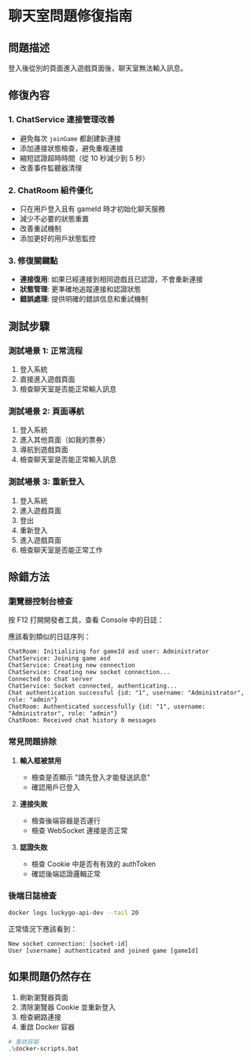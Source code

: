 # 聊天室問題修復指南

## 問題描述
登入後從別的頁面進入遊戲頁面後，聊天室無法輸入訊息。

## 修復內容

### 1. ChatService 連接管理改善
- 避免每次 `joinGame` 都創建新連接
- 添加連接狀態檢查，避免重複連接
- 縮短認證超時時間（從 10 秒減少到 5 秒）
- 改善事件監聽器清理

### 2. ChatRoom 組件優化
- 只在用戶登入且有 gameId 時才初始化聊天服務
- 減少不必要的狀態重置
- 改善重試機制
- 添加更好的用戶狀態監控

### 3. 修復關鍵點
- **連接復用**: 如果已經連接到相同遊戲且已認證，不會重新連接
- **狀態管理**: 更準確地追蹤連接和認證狀態
- **錯誤處理**: 提供明確的錯誤信息和重試機制

## 測試步驟

### 測試場景 1: 正常流程
1. 登入系統
2. 直接進入遊戲頁面
3. 檢查聊天室是否能正常輸入訊息

### 測試場景 2: 頁面導航
1. 登入系統
2. 進入其他頁面（如我的票券）
3. 導航到遊戲頁面
4. 檢查聊天室是否能正常輸入訊息

### 測試場景 3: 重新登入
1. 登入系統
2. 進入遊戲頁面
3. 登出
4. 重新登入
5. 進入遊戲頁面
6. 檢查聊天室是否能正常工作

## 除錯方法

### 瀏覽器控制台檢查
按 F12 打開開發者工具，查看 Console 中的日誌：

應該看到類似的日誌序列：
```
ChatRoom: Initializing for gameId asd user: Administrator
ChatService: Joining game asd
ChatService: Creating new connection
ChatService: Creating new socket connection...
Connected to chat server
ChatService: Socket connected, authenticating...
Chat authentication successful {id: "1", username: "Administrator", role: "admin"}
ChatRoom: Authenticated successfully {id: "1", username: "Administrator", role: "admin"}
ChatRoom: Received chat history 0 messages
```

### 常見問題排除

1. **輸入框被禁用**
   - 檢查是否顯示 "請先登入才能發送訊息"
   - 確認用戶已登入

2. **連接失敗**
   - 檢查後端容器是否運行
   - 檢查 WebSocket 連接是否正常

3. **認證失敗**
   - 檢查 Cookie 中是否有有效的 authToken
   - 確認後端認證邏輯正常

### 後端日誌檢查
```bash
docker logs luckygo-api-dev --tail 20
```

正常情況下應該看到：
```
New socket connection: [socket-id]
User [username] authenticated and joined game [gameId]
```

## 如果問題仍然存在

1. 刷新瀏覽器頁面
2. 清除瀏覽器 Cookie 並重新登入
3. 檢查網路連接
4. 重啟 Docker 容器

```bash
# 重啟容器
.\docker-scripts.bat
```
